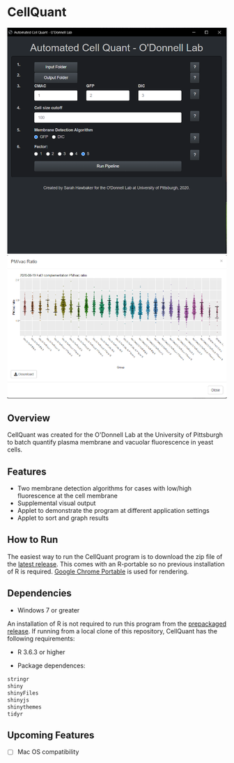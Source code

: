 # CellQuant

![CellQuant Opening Screen](assets/images/cq-open-screen.png) ![Auto-generated result graph](assets/images/qs-generate-graph.png)
## Overview

CellQuant was created for the O'Donnell Lab at the University of Pittsburgh to batch quantify plasma membrane and vacuolar fluorescence in yeast cells.  

## Features

* Two membrane detection algorithms for cases with low/high fluorescence at the cell membrane
* Supplemental visual output
* Applet to demonstrate the program at different application settings
* Applet to sort and graph results

## How to Run

The easiest way to run the CellQuant program is to download the zip file of the [latest release](https://github.com/sah129/CellQuant/releases/tag/v0.8-alpha). This comes with an R-portable so no previous installation of R is required.  [Google Chrome Portable](https://portableapps.com/apps/internet/google_chrome_portable) is used for rendering.  

## Dependencies

* Windows 7 or greater

An installation of R is not required to run this program from the [prepackaged release](https://github.com/sah129/CellQuant/releases/tag/v0.8-alpha).  If running from a local clone of this repository, CellQuant has the following requirements:

* R 3.6.3 or higher

* Package dependences:  
```Bioconductor::EBImage
stringr
shiny
shinyFiles
shinyjs
shinythemes
tidyr
```

## Upcoming Features

- [ ] Mac OS compatibility
